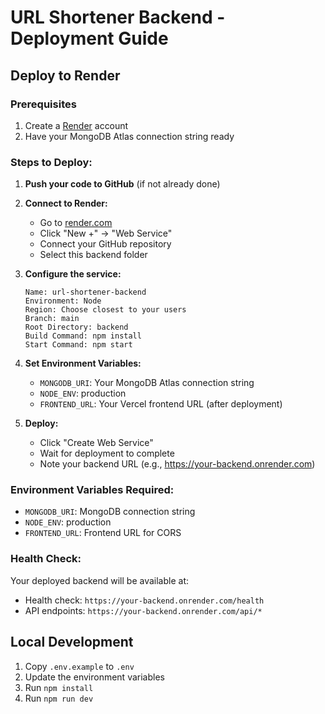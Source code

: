 # URL Shortener Backend - Deployment Guide

## Deploy to Render

### Prerequisites
1. Create a [Render](https://render.com) account
2. Have your MongoDB Atlas connection string ready

### Steps to Deploy:

1. **Push your code to GitHub** (if not already done)
2. **Connect to Render:**
   - Go to [render.com](https://render.com)
   - Click "New +" → "Web Service"
   - Connect your GitHub repository
   - Select this backend folder

3. **Configure the service:**
   ```
   Name: url-shortener-backend
   Environment: Node
   Region: Choose closest to your users
   Branch: main
   Root Directory: backend
   Build Command: npm install
   Start Command: npm start
   ```

4. **Set Environment Variables:**
   - `MONGODB_URI`: Your MongoDB Atlas connection string
   - `NODE_ENV`: production
   - `FRONTEND_URL`: Your Vercel frontend URL (after deployment)

5. **Deploy:**
   - Click "Create Web Service"
   - Wait for deployment to complete
   - Note your backend URL (e.g., https://your-backend.onrender.com)

### Environment Variables Required:
- `MONGODB_URI`: MongoDB connection string
- `NODE_ENV`: production
- `FRONTEND_URL`: Frontend URL for CORS

### Health Check:
Your deployed backend will be available at:
- Health check: `https://your-backend.onrender.com/health`
- API endpoints: `https://your-backend.onrender.com/api/*`

## Local Development

1. Copy `.env.example` to `.env`
2. Update the environment variables
3. Run `npm install`
4. Run `npm run dev`
